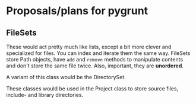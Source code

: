 # Proposals/plans for pygrunt #

## FileSets ##

These would act pretty much like lists, except a bit more clever and specialized for files. You
can index and iterate them the same way. FileSets store Path objects, have `add` and `remove`
methods to manipulate contents and don't store the same file twice. Also, important, they are
**unordered**.

A variant of this class would be the DirectorySet.

These classes would be used in the Project class to store source files, include- and library
directories. 

